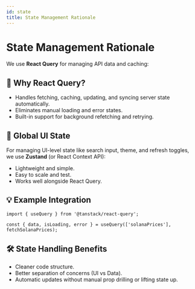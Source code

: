 ```yaml
---
id: state
title: State Management Rationale
---
```


# State Management Rationale

We use **React Query** for managing API data and caching:

## 🔄 Why React Query?

- Handles fetching, caching, updating, and syncing server state automatically.
- Eliminates manual loading and error states.
- Built-in support for background refetching and retrying.

## 🧠 Global UI State

For managing UI-level state like search input, theme, and refresh toggles, we use **Zustand** (or React Context API):

- Lightweight and simple.
- Easy to scale and test.
- Works well alongside React Query.

## 💡 Example Integration

```tsx
import { useQuery } from '@tanstack/react-query';

const { data, isLoading, error } = useQuery(['solanaPrices'], fetchSolanaPrices);
```

## 🛠 State Handling Benefits

- Cleaner code structure.
- Better separation of concerns (UI vs Data).
- Automatic updates without manual prop drilling or lifting state up.
